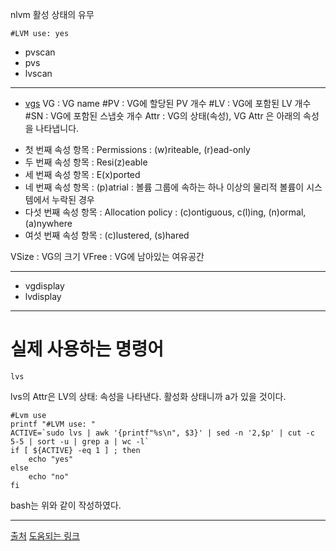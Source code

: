 nlvm 활성 상태의 유무
```
#LVM use: yes
```

+ pvscan
+ pvs
+ lvscan
***
+ [vgs](https://justdaily.tistory.com/52)
VG : VG name
#PV : VG에 할당된 PV 개수
#LV : VG에 포함된 LV 개수
#SN : VG에 포함된 스냅숏 개수
Attr : VG의 상태(속성), VG Attr 은 아래의 속성을 나타냅니다.

- 첫 번째 속성 항목 : Permissions : (w)riteable, (r)ead-only
- 두 번째 속성 항목 : Resi(z)eable
- 세 번째 속성 항목 : E(x)ported
- 네 번째 속성 항목 : (p)atrial : 볼륨 그룹에 속하는 하나 이상의 물리적 볼륨이 시스템에서 누락된 경우
- 다섯 번째 속성 항목 : Allocation policy : (c)ontiguous, c(l)ing, (n)ormal, (a)nywhere
- 여섯 번째 속성 항목 : (c)lustered, (s)hared

VSize : VG의 크기
VFree : VG에 남아있는 여유공간
***
+ vgdisplay
+ lvdisplay
***
# 실제 사용하는 명령어
```
lvs
```
lvs의 Attr은 LV의 상태: 속성을 나타낸다.
활성화 상태니까 a가 있을 것이다.

```
#Lvm use
printf "#LVM use: "
ACTIVE=`sudo lvs | awk '{printf"%s\n", $3}' | sed -n '2,$p' | cut -c 5-5 | sort -u | grep a | wc -l`
if [ ${ACTIVE} -eq 1 ] ; then
	echo "yes"
else
	echo "no"
fi
```
bash는 위와 같이 작성하였다.
***
[출처](https://justdaily.tistory.com/59)
[도움되는 링크](https://kit2013.tistory.com/199)
